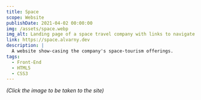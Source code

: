 ```yaml
---
title: Space
scope: Website
publishDate: 2021-04-02 00:00:00
img: /assets/space.webp
img_alt: Landing page of a space travel company with links to navigate and a button to further explore.
link: https://space.alvarny.dev
description: |
  A website show-casing the company's space-tourism offerings.
tags:
  - Front-End
  - HTML5
  - CSS3
---
```


_(Click the image to be taken to the site)_
